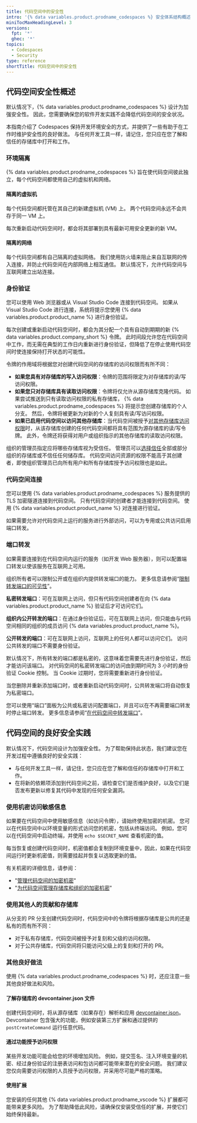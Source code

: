 ```yaml
---
title: 代码空间中的安全性
intro: '{% data variables.product.prodname_codespaces %} 安全体系结构概述，包括可帮助您维护安全性并最大限度地降低攻击风险的指导原则。'
miniTocMaxHeadingLevel: 3
versions:
  fpt: '*'
  ghec: '*'
topics:
  - Codespaces
  - Security
type: reference
shortTitle: 代码空间中的安全性
---
```


## 代码空间安全性概述

默认情况下，{% data variables.product.prodname_codespaces %} 设计为加强安全性。 因此，您需要确保您的软件开发实践不会降低代码空间的安全状况。

本指南介绍了 Codespaces 保持开发环境安全的方式，并提供了一些有助于在工作时维护安全性的良好做法。 与任何开发工具一样，请记住，您只应在您了解和信任的存储库中打开和工作。

### 环境隔离

{% data variables.product.prodname_codespaces %} 旨在使代码空间彼此独立，每个代码空间都使用自己的虚拟机和网络。

#### 隔离的虚拟机

每个代码空间都托管在其自己的新建虚拟机 (VM) 上。 两个代码空间永远不会共存于同一 VM 上。

每次重新启动代码空间时，都会将其部署到具有最新可用安全更新的新 VM。

#### 隔离的网络

每个代码空间都有自己隔离的虚拟网络。 我们使用防火墙来阻止来自互联网的传入连接，并防止代码空间在内部网络上相互通信。 默认情况下，允许代码空间与互联网建立出站连接。

### 身份验证

您可以使用 Web 浏览器或从 Visual Studio Code 连接到代码空间。 如果从 Visual Studio Code 进行连接，系统将提示您使用 {% data variables.product.product_name %} 进行身份验证。

每次创建或重新启动代码空间时，都会为其分配一个具有自动到期期的新 {% data variables.product.company_short %} 令牌。 此时间段允许您在代码空间中工作，而无需在典型的工作日内重新进行身份验证，但降低了在停止使用代码空间时使连接保持打开状态的可能性。

令牌的作用域将根据您对创建代码空间的存储库的访问权限而有所不同：

- **如果您具有对存储库的写入访问权限**：令牌的范围将限定为对存储库的读/写访问权限。
- **如果您只对存储库具有读取访问权限**：令牌将仅允许从源存储库克隆代码。 如果尝试推送到只有读取访问权限的私有存储库， {% data variables.product.prodname_codespaces %} 将提示您创建存储库的个人分支。 然后，令牌将被更新为对新的个人复刻具有读/写访问权限。
- **如果已启用代码空间以访问其他存储库**：当代码空间被授予[对其他存储库访问权限](/codespaces/managing-codespaces-for-your-organization/managing-access-and-security-for-your-organizations-codespaces)时，从该存储库创建的任何代码空间都将具有范围为源存储库的读/写令牌。 此外，令牌还将获得对用户或组织指示的其他存储库的读取访问权限。

组织的管理员指定应将哪些存储库视为受信任。 管理员可以[选择信任](/codespaces/managing-codespaces-for-your-organization/managing-access-and-security-for-your-organizations-codespaces)全部或部分组织的存储库或不信任任何储存库。 代码空间访问资源的权限不能高于其创建者，即使组织管理员已向所有用户和所有存储库授予访问权限也是如此。

### 代码空间连接

您可以使用 {% data variables.product.prodname_codespaces %} 服务提供的 TLS 加密隧道连接到代码空间。 只有代码空间的创建者才能连接到代码空间。 使用 {% data variables.product.product_name %} 对连接进行验证。

如果需要允许对代码空间上运行的服务进行外部访问，可以为专用或公共访问启用端口转发。

### 端口转发

如果需要连接到在代码空间内运行的服务（如开发 Web 服务器），则可以配置端口转发以使该服务在互联网上可用。

组织所有者可以限制公开或在组织内提供转发端口的能力。 更多信息请参阅“[限制转发端口的可见性](/codespaces/managing-codespaces-for-your-organization/restricting-the-visibility-of-forwarded-ports)”。

**私密转发端口**：可在互联网上访问，但只有代码空间创建者在向 {% data variables.product.product_name %} 验证后才可访问它们。

**组织内公开转发的端口**：在通过身份验证后，可在互联网上访问，但只能由与代码空间相同的组织的成员访问 {% data variables.product.product_name %}。

**公开转发的端口**：可在互联网上访问，互联网上的任何人都可以访问它们。 访问公共转发的端口不需要身份验证。

默认情况下，所有转发的端口都是私密的，这意味着您需要先进行身份验证，然后才能访问该端口。 对代码空间的私密转发端口的访问由到期时间为 3 小时的身份验证 Cookie 控制。 当 Cookie 过期时，您将需要重新进行身份验证。

当您删除并重新添加端口时，或者重新启动代码空间时，公共转发端口将自动恢复为私密端口。

您可以使用“端口”面板为公共或私密访问配置端口，并且可以在不再需要端口转发时停止端口转发。 更多信息请参阅“[在代码空间中转发端口](/codespaces/developing-in-codespaces/forwarding-ports-in-your-codespace)”。

## 代码空间的良好安全实践

默认情况下，代码空间设计为加强安全性。 为了帮助保持此状态，我们建议您在开发过程中遵循良好的安全实践：

- 与任何开发工具一样，请记住，您只应在您了解和信任的存储库中打开和工作。
- 在将新的依赖项添加到代码空间之前，请检查它们是否维护良好，以及它们是否发布更新以修复其代码中发现的任何安全漏洞。

### 使用机密访问敏感信息

如果要在代码空间中使用敏感信息（如访问令牌），请始终使用加密的机密。 您可以在代码空间中以环境变量的形式访问您的机密，包括从终端访问。 例如，您可以在代码空间中启动终端，并使用 `echo $SECRET_NAME` 查看机密的值。

每当恢复或创建代码空间时，机密值都会复制到环境变量中，因此，如果在代码空间运行时更新机密值，则需要挂起并恢复以选取更新的值。

有关机密的详细信息，请参阅：
- "[管理代码空间的加密机密](/codespaces/managing-your-codespaces/managing-encrypted-secrets-for-your-codespaces)"
- "[为代码空间管理存储库和组织的加密机密](/codespaces/managing-codespaces-for-your-organization/managing-encrypted-secrets-for-your-repository-and-organization-for-codespaces)"

### 使用其他人的贡献和存储库

从分支的 PR 分支创建代码空间时，代码空间中的令牌将根据存储库是公共的还是私有的而有所不同：
- 对于私有存储库，代码空间被授予对复刻和父级的访问权限。
- 对于公共存储库，代码空间将只能访问父级上的复刻和打开的 PR。

### 其他良好做法

使用 {% data variables.product.prodname_codespaces %} 时，还应注意一些其他良好做法和风险。

#### 了解存储库的 devcontainer.json 文件

创建代码空间时，将从源存储库（如果存在）解析和应用 [devcontainer.json](https://code.visualstudio.com/docs/remote/devcontainerjson-reference)。  Devcontainer 包含强大的功能，例如安装第三方扩展和通过提供的 `postCreateCommand` 运行任意代码。

#### 通过功能授予访问权限

某些开发功能可能会给您的环境增加风险。 例如，提交签名、注入环境变量的机密、经过身份验证的注册表访问和包访问都可能带来潜在的安全问题。 我们建议您仅向需要访问权限的人员授予访问权限，并采用尽可能严格的策略。

#### 使用扩展

您安装的任何其他 {% data variables.product.prodname_vscode %} 扩展都可能带来更多风险。 为了帮助降低此风险，请确保仅安装受信任的扩展，并使它们始终保持最新。

